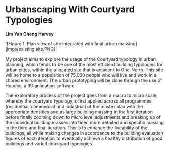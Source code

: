 # Urbanscaping With Courtyard Typologies

**Lim Yan Cheng Harvey**

![Figure 1. Plan view of site integrated with final urban massing](imgs/existing site.PNG)

My project aims to explore the usage of the Courtyard typology in urban planning, which tends to be one of the most efficient building typologies for urban cities, within the allocated site that is adjacent to One-North. This site will be home to a population of 75,000 people who will live and work in a shared environment. The urban prototyping will be done through the use of Houdini, a 3D animation software.

The exploratory process of the project goes from a macro to micro scale, whereby the courtyard typology is first applied across all programmes (residential, commercial and industrial) of the master plan with the appropriate densities and as large building massing in the first iteration before finally zooming down to micro level adjustments and breaking up of the individual building masses into finer, more detailed and specific massing in the third and final iteration. This is to enhance the liveability of the buildings, all while making changes in accordance to the building evaluation figures of each iteration to eventually achieve a healthy distribution of good buildings and varied courtyard typologies.

